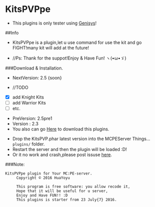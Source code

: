 # KitsPVPpe
* This plugins is only tester using [Genisys](https://github.com/iTXTech/Genisys)!

##Info
* KitsPVPpe is a plugin,let u use command for use the kit and go FIGHT!many kit will add at the future!
- //Ps: Thank for the suppot!Enjoy & Have Fun! ヽ(•ω•ゞ)

###Download & Installation.
* NextVersion: 2.5 {soon}
-  //TODO
 - [x] add Knight Kits
 - [ ] add Warrior Kits
 - [ ] etc.
* PreVersion: 2.5pre1
* Version : 2.3
* You also can go [Here](https://github.com/Yoyu666/KitsPVP/releases) to download this plugins.
- Drop the KitsPVP.phar latest version into the MCPEServer Things... `plugins/` folder. 
- Restart the server and then the plugin will be loaded :D!
- Or it no work and crash,please post issuse [here](https://github.com/Yoyu666/KitsPVP/issues).

###Note:
```
KitsPVPpe plugin for Your MC:PE-server.
     Copyright © 2016 HuaYoyu

     This program is free software: you allow recode it,
     Hope that it will be useful for u server,
     Enjoy and Have FUN!! :D
     This plugins is starter from 23 July{7} 2016.
```
